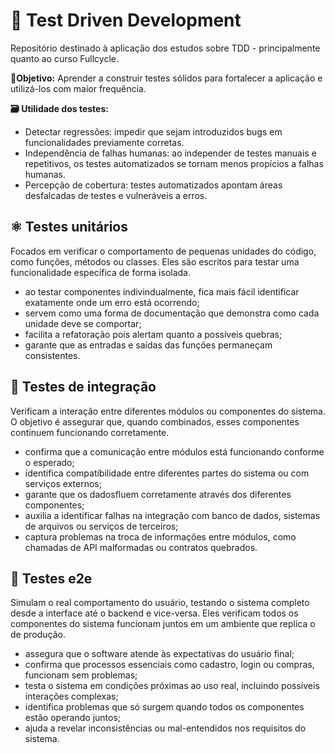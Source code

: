 # 🧪 Test Driven Development

Repositório destinado à aplicação dos estudos sobre TDD - principalmente quanto ao curso Fullcycle.

**📍Objetivo:** Aprender a construir testes sólidos para fortalecer a aplicação e utilizá-los com maior frequência.

**🗃️ Utilidade dos testes:**

- Detectar regressões: impedir que sejam introduzidos bugs em funcionalidades previamente corretas.
- Independência de falhas humanas: ao independer de testes manuais e repetitivos, os testes automatizados se tornam menos propícios a falhas humanas.
- Percepção de cobertura: testes automatizados apontam áreas desfalcadas de testes e vulneráveis a erros.


## ⚛️ Testes unitários 

Focados em verificar o comportamento de pequenas unidades do código, como funções, métodos ou classes. Eles são escritos para testar uma funcionalidade específica de forma isolada.

- ao testar componentes indivindualmente, fica mais fácil identificar exatamente onde um erro está ocorrendo;
- servem como uma forma de documentação que demonstra como cada unidade deve se comportar;
- facilita a refatoração pois alertam quanto a possíveis quebras;
- garante que as entradas e saídas das funções permaneçam consistentes.

## 🧩 Testes de integração 

Verificam a interação entre diferentes módulos ou componentes do sistema. O objetivo é assegurar que, quando combinados, esses componentes continuem funcionando corretamente.

- confirma que a comunicação entre módulos está funcionando conforme o esperado;
- identifica compatibilidade entre diferentes partes do sistema ou com serviços externos;
- garante que os dadosfluem corretamente através dos diferentes componentes;
- auxilia a identificar falhas na integração com banco de dados, sistemas de arquivos ou serviços de terceiros;
- captura problemas na troca de informações entre módulos, como chamadas de API malformadas ou contratos quebrados.

## 💯 Testes e2e 

Simulam o real comportamento do usuário, testando o sistema completo desde a interface até o backend e vice-versa. Eles verificam todos os componentes do sistema funcionam juntos em um ambiente que replica o de produção.

- assegura que o software atende às expectativas do usuário final;
- confirma que processos essenciais como cadastro, login ou compras, funcionam sem problemas;
- testa o sistema em condições próximas ao uso real, incluindo possíveis interações complexas;
- identifica problemas que só surgem quando todos os componentes estão operando juntos;
- ajuda a revelar inconsistências ou mal-entendidos nos requisitos do sistema.
